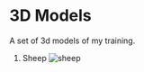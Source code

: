 # 3D Models

A set of 3d models of my training.

1. Sheep
![sheep](https://user-images.githubusercontent.com/13240952/119527694-40302b80-bd89-11eb-9fb9-f2a220fbf58e.png)
